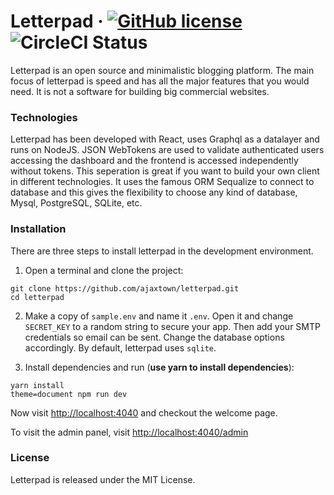 # Letterpad &middot; [![GitHub license](https://img.shields.io/badge/license-MIT-blue.svg)](https://github.com/ajaxtown/letterpad/blob/master/LICENSE) ![CircleCI Status](https://circleci.com/gh/ajaxtown/letterpad.svg?style=shield&circle-token=:circle-token)

Letterpad is an open source and minimalistic blogging platform. The main focus of letterpad is speed and has all the major features that you would need. It is not a software for building big commercial websites.

### Technologies

Letterpad has been developed with React, uses Graphql as a datalayer and runs on NodeJS. JSON WebTokens are used to validate authenticated users accessing the dashboard and the frontend is accessed independently without tokens. This seperation is great if you want to build your own client in different technologies. It uses the famous ORM Sequalize to connect to database and this gives the flexibility to choose any kind of database, Mysql, PostgreSQL, SQLite, etc.

### Installation

There are three steps to install letterpad in the development environment.

1.  Open a terminal and clone the project:

```
git clone https://github.com/ajaxtown/letterpad.git
cd letterpad
```

2.  Make a copy of `sample.env` and name it `.env`. Open it and change `SECRET_KEY` to a random string to secure your app. Then add your SMTP credentials so email can be sent. Change the database options accordingly. By default, letterpad uses `sqlite`.

3.  Install dependencies and run (**use yarn to install dependencies**):

```
yarn install
theme=document npm run dev
```

Now visit [http://localhost:4040](http://localhost:4040) and checkout the welcome page.

To visit the admin panel, visit [http://localhost:4040/admin](http://localhost:4040/admin)

### License

Letterpad is released under the MIT License.
